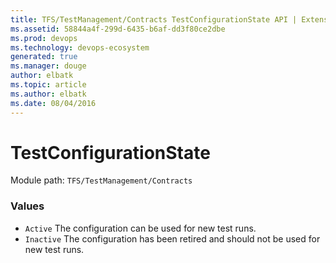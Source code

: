 ```yaml
---
title: TFS/TestManagement/Contracts TestConfigurationState API | Extensions for Visual Studio Team Services
ms.assetid: 58844a4f-299d-6435-b6af-dd3f80ce2dbe
ms.prod: devops
ms.technology: devops-ecosystem
generated: true
ms.manager: douge
author: elbatk
ms.topic: article
ms.author: elbatk
ms.date: 08/04/2016
---
```


# TestConfigurationState

Module path: `TFS/TestManagement/Contracts`

### Values

* `Active` The configuration can be used for new test runs.
* `Inactive` The configuration has been retired and should not be used for new test runs.
